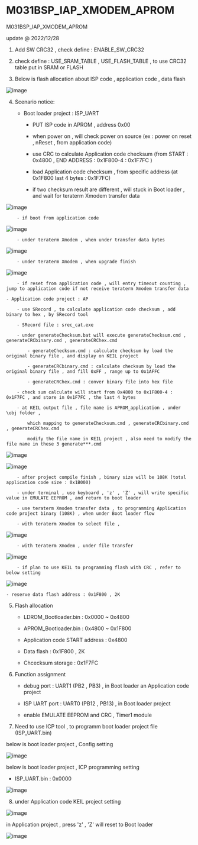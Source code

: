 # M031BSP_IAP_XMODEM_APROM
 M031BSP_IAP_XMODEM_APROM


update @ 2022/12/28

1. Add SW CRC32  , check define : ENABLE_SW_CRC32

2. check define : USE_SRAM_TABLE , USE_FLASH_TABLE , to use CRC32 table put in SRAM or FLASH

3. Below is flash allocation about ISP code , application code  , data flash 

![image](https://github.com/released/M031BSP_IAP_XMODEM_APROM/blob/main/flash_allocation.jpg)	

4. Scenario notice:

	- Boot loader project : ISP_UART 
	
		- PUT ISP code in APROM , address 0x00			
	
		- when power on , will check power on source (ex : power on reset , nReset , from application code)
	
		- use CRC to calculate Application code checksum (from START : 0x4800 , END ADDRESS : 0x1F800-4 : 0x1F7FC )
		
		- load Application code checksum , from specific address (at 0x1F800 last 4 bytes : 0x1F7FC)
		
		- if two checksum result are different , will stuck in Boot loader , and wait for teraterm Xmodem transfer data
		
![image](https://github.com/released/M031BSP_IAP_XMODEM_APROM/blob/main/LDROM_checksum_err.jpg)		
		
		- if boot from application code 

![image](https://github.com/released/M031BSP_IAP_XMODEM_APROM/blob/main/LDROM_boot_from_application_code.jpg)	

		- under teraterm Xmodem , when under transfer data bytes 
		
![image](https://github.com/released/M031BSP_IAP_XMODEM_APROM/blob/main/LDROM_xmodem_under_transfer.jpg)			

		- under teraterm Xmodem , when upgrade finish 
		
![image](https://github.com/released/M031BSP_IAP_XMODEM_APROM/blob/main/LDROM_xmodem_tranfer_finish.jpg)

		- if reset from application code , will entry timeout counting , jump to application code if not receive teraterm Xmodem transfer data		
	
	- Application code project : AP
	
		- use SRecord , to calculate application code checksum , add binary to hex , by SRecord tool
		
		- SRecord file : srec_cat.exe 

		- under generateChecksum.bat will execute generateChecksum.cmd , generateCRCbinary.cmd , generateCRChex.cmd
	
			- generateChecksum.cmd : calculate checksum by load the original binary file , and display on KEIL project
		
			- generateCRCbinary.cmd : calculate checksum by load the original binary file , and fill 0xFF , range up to 0x1AFFC
		
			- generateCRChex.cmd : conver binary file into hex file
		
		- check sum calculate will start from 0x4800 to 0x1F800-4 : 0x1F7FC , and store in 0x1F7FC , the last 4 bytes 
		
		- at KEIL output file , file name is APROM_application , under \obj folder , 
	
			which mapping to generateChecksum.cmd , generateCRCbinary.cmd , generateCRChex.cmd
	
			modify the file name in KEIL project , also need to modify the file name in these 3 generate***.cmd

![image](https://github.com/released/M031BSP_IAP_XMODEM_APROM/blob/main/APROM_KEIL_output_file.jpg)

![image](https://github.com/released/M031BSP_IAP_XMODEM_APROM/blob/main/APROM_SRecord_cmd_file.jpg)
		
		- after project compile finish , binary size will be 108K (total application code size : 0x1B000)
		
		- under terminal , use keyboard , 'z' , 'Z' , will write specific value in EMULATE EEPROM , and return to boot loader
		
		- use teraterm Xmodem transfer data , to programming Application code project binary (108K) , when under Boot loader flow

		- with teraterm Xmodem to select file , 

![image](https://github.com/released/M031BSP_IAP_XMODEM_APROM/blob/main/teraterm_select_file_by_xmodem.jpg)

		- with teraterm Xmodem , under file transfer

![image](https://github.com/released/M031BSP_IAP_XMODEM_APROM/blob/main/teraterm_transfer_under_xmodem.jpg)

		- if plan to use KEIL to programming flash with CRC , refer to below setting
		
![image](https://github.com/released/M031BSP_IAP_XMODEM_APROM/blob/main/program_by_KEIL.jpg)	
		
	- reserve data flash address : 0x1F800 , 2K
	
5. Flash allocation

	- LDROM_Bootloader.bin : 0x0000 ~ 0x4800
	
	- APROM_Bootloader.bin : 0x4800 ~ 0x1F800
	
	- Application code START address : 0x4800
	
	- Data flash : 0x1F800 , 2K
	
	- Chcecksum storage : 0x1F7FC

6. Function assignment

	- debug port : UART1 (PB2 , PB3) , in Boot loader an Application code project
	
	- ISP UART port : UART0 (PB12 , PB13) , in Boot loader project
	
	- enable EMULATE EEPROM and CRC , Timer1 module
	
7. Need to use ICP tool , to programm boot loader project file (ISP_UART.bin)

below is boot loader project , Config setting 

![image](https://github.com/released/M031BSP_IAP_XMODEM_APROM/blob/main/LDROM_ICP_config.jpg)

below is boot loader project , ICP programming setting 

- ISP_UART.bin : 0x0000

![image](https://github.com/released/M031BSP_IAP_XMODEM_APROM/blob/main/LDROM_ICP_update.jpg)

8. under Application code KEIL project setting 

![image](https://github.com/released/M031BSP_IAP_XMODEM_APROM/blob/main/APROM_KEIL_checksum_calculate.jpg)

in Application project , press 'z' , 'Z' will reset to Boot loader 

![image](https://github.com/released/M031BSP_IAP_XMODEM_APROM/blob/main/APROM_press_Z.jpg)


